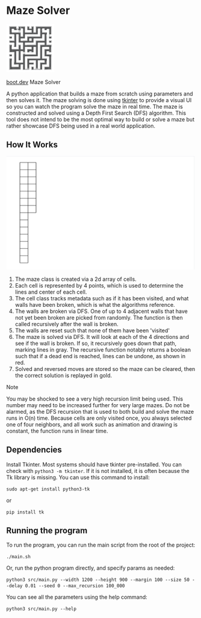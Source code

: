 # Maze Solver
<img src="maze_solver.jpg" width="128" alt="Maze Solver">

[boot.dev](https://boot.dev) Maze Solver

A python application that builds a maze from scratch using parameters and then solves it. The maze solving is done using [tkinter](https://docs.python.org/3/library/tkinter.html) to provide a visual UI so you can watch the program solve the maze in real time. The maze is constructed and solved using a Depth First Search (DFS) algorithm. This tool does not intend to be the most optimal way to build or solve a maze but rather showcase DFS being used in a real world application.

## How It Works

<img src="Animation.gif" alt="Animation" width="500" height="300">

1. The maze class is created via a 2d array of cells. 
2. Each cell is represented by 4 points, which is used to determine the lines and center of each cell.
3. The cell class tracks metadata such as if it has been visited, and what walls have been broken, which is what the algorithms reference.
4. The walls are broken via DFS. One of up to 4 adjacent walls that have not yet been broken are picked from randomly. The function is then called recursively after the wall is broken.
5. The walls are reset such that none of them have been 'visited'
6. The maze is solved via DFS. It will look at each of the 4 directions and see if the wall is broken. If so, it recursively goes down that path, marking lines in gray. The recursive function notably returns a boolean such that if a dead end is reached, lines can be undone, as shown in red.
7. Solved and reversed moves are stored so the maze can be cleared, then the correct solution is replayed in gold.

> [!NOTE]
> You may be shocked to see a very high recursion limit being used. This number may need to be increased further for very large mazes. Do not be alarmed, as the DFS recursion that is used to both build and solve the maze runs in O(n) time. Because cells are only visited once, you always selected one of four neighbors, and all work such as animation and drawing is constant, the function runs in linear time.

## Dependencies

Install Tkinter. Most systems should have tkinter pre-installed. You can check with `python3 -m tkinter`. If it is not installed, it is often because the Tk library is missing. You can use this command to install:

```
sudo apt-get install python3-tk
```

or

```
pip install tk
```

## Running the program

To run the program, you can run the main script from the root of the project:

```
./main.sh
```

Or, run the python program directly, and specify params as needed:

```
python3 src/main.py --width 1200 --height 900 --margin 100 --size 50 --delay 0.01 --seed 0 --max_recursion 100_000
```

You can see all the parameters using the help command:

```
python3 src/main.py --help
```